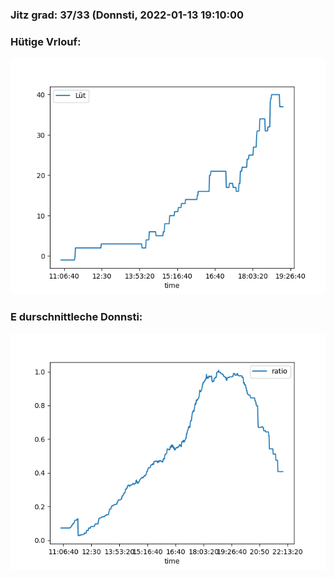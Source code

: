 ### Jitz grad: 37/33 (Donnsti, 2022-01-13 19:10:00

### Hütige Vrlouf:
![Graph](Today.png)

### E durschnittleche Donnsti:
![Graph](Donnsti.png)